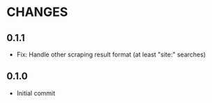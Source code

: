 # CHANGES

## 0.1.1

- Fix: Handle other scraping result format (at least "site:" searches)

## 0.1.0

- Initial commit
